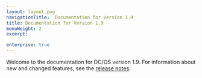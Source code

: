 ```yaml
---
layout: layout.pug
navigationTitle:  Documentation for Version 1.9
title: Documentation for Version 1.9
menuWeight: 2
excerpt:

enterprise: true
---
```


Welcome to the documentation for DC/OS version 1.9. For information about new and changed features, see the [release notes](/1.9/release-notes/).
